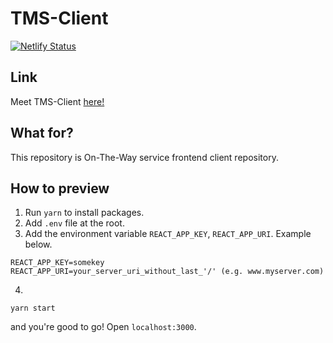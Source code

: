 # TMS-Client

[![Netlify Status](https://api.netlify.com/api/v1/badges/dbdc97a9-6be5-4c97-86ee-5fb9d9d21174/deploy-status)](https://app.netlify.com/sites/on-the-way/deploys)

## Link

Meet TMS-Client [here!](http://on-the-way.netlify.app/)

## What for?

This repository is On-The-Way service frontend client repository.

## How to preview

1. Run `yarn` to install packages.
2. Add `.env` file at the root.
3. Add the environment variable `REACT_APP_KEY`, `REACT_APP_URI`. Example below.

```
REACT_APP_KEY=somekey
REACT_APP_URI=your_server_uri_without_last_'/' (e.g. www.myserver.com)
```

4.

```
yarn start
```

and you're good to go! Open `localhost:3000`.
